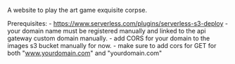 A website to play the art game exquisite corpse.


Prerequisites:
    - https://www.serverless.com/plugins/serverless-s3-deploy
    - your domain name must be registered manually and linked to the api gateway custom domain manually.
    - add CORS for your domain to the images s3 bucket manually for now. 
        - make sure to add cors for GET for both "www.yourdomain.com" and "yourdomain.com" 
